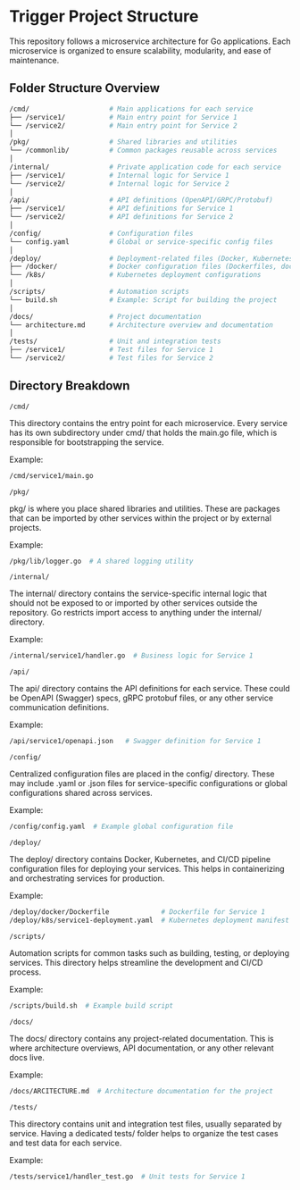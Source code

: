 # Trigger Project Structure

This repository follows a microservice architecture for Go applications. Each microservice is organized to ensure scalability, modularity, and ease of maintenance.

## Folder Structure Overview
```bash
/cmd/                    # Main applications for each service
├── /service1/           # Main entry point for Service 1
└── /service2/           # Main entry point for Service 2
│
/pkg/                    # Shared libraries and utilities
└── /commonlib/          # Common packages reusable across services
│
/internal/               # Private application code for each service
├── /service1/           # Internal logic for Service 1
└── /service2/           # Internal logic for Service 2
│
/api/                    # API definitions (OpenAPI/GRPC/Protobuf)
├── /service1/           # API definitions for Service 1
└── /service2/           # API definitions for Service 2
│
/config/                 # Configuration files
└── config.yaml          # Global or service-specific config files
│
/deploy/                 # Deployment-related files (Docker, Kubernetes, CI/CD)
├── /docker/             # Docker configuration files (Dockerfiles, docker-compose)
└── /k8s/                # Kubernetes deployment configurations
│
/scripts/                # Automation scripts
└── build.sh             # Example: Script for building the project
│
/docs/                   # Project documentation
└── architecture.md      # Architecture overview and documentation
│
/tests/                  # Unit and integration tests
├── /service1/           # Test files for Service 1
└── /service2/           # Test files for Service 2
```

## Directory Breakdown

`/cmd/`

This directory contains the entry point for each microservice. Every service has its own subdirectory under cmd/ that holds the main.go file, which is responsible for bootstrapping the service.

Example:

```bash
/cmd/service1/main.go
```

`/pkg/`

pkg/ is where you place shared libraries and utilities. These are packages that can be imported by other services within the project or by external projects.

Example:

```bash
/pkg/lib/logger.go  # A shared logging utility
```

`/internal/`

The internal/ directory contains the service-specific internal logic that should not be exposed to or imported by other services outside the repository. Go restricts import access to anything under the internal/ directory.

Example:

```bash
/internal/service1/handler.go  # Business logic for Service 1
```

`/api/`

The api/ directory contains the API definitions for each service. These could be OpenAPI (Swagger) specs, gRPC protobuf files, or any other service communication definitions.

Example:

```bash
/api/service1/openapi.json   # Swagger definition for Service 1
```

`/config/`

Centralized configuration files are placed in the config/ directory. These may include .yaml or .json files for service-specific configurations or global configurations shared across services.

Example:

```bash
/config/config.yaml  # Example global configuration file
```

`/deploy/`

The deploy/ directory contains Docker, Kubernetes, and CI/CD pipeline configuration files for deploying your services. This helps in containerizing and orchestrating services for production.

Example:

```bash
/deploy/docker/Dockerfile             # Dockerfile for Service 1
/deploy/k8s/service1-deployment.yaml  # Kubernetes deployment manifest for Service 1
```

`/scripts/`

Automation scripts for common tasks such as building, testing, or deploying services. This directory helps streamline the development and CI/CD process.

Example:

```bash
/scripts/build.sh  # Example build script
```

`/docs/`

The docs/ directory contains any project-related documentation. This is where architecture overviews, API documentation, or any other relevant docs live.

Example:

```bash
/docs/ARCITECTURE.md  # Architecture documentation for the project
```

`/tests/`

This directory contains unit and integration test files, usually separated by service. Having a dedicated tests/ folder helps to organize the test cases and test data for each service.

Example:

```bash
/tests/service1/handler_test.go  # Unit tests for Service 1
```

